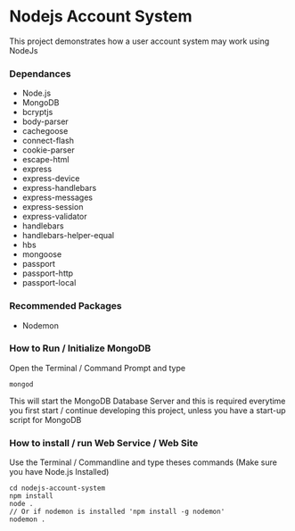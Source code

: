 # Nodejs Account System

This project demonstrates how a user account system may work using NodeJs

### Dependances

* Node.js
* MongoDB
* bcryptjs
* body-parser
* cachegoose
* connect-flash
* cookie-parser
* escape-html
* express
* express-device
* express-handlebars
* express-messages
* express-session
* express-validator
* handlebars
* handlebars-helper-equal
* hbs
* mongoose
* passport
* passport-http
* passport-local

### Recommended Packages

* Nodemon

### How to Run / Initialize MongoDB
Open the Terminal / Command Prompt and type

```
mongod

```

This will start the MongoDB Database Server and this is required everytime you first start / continue developing this project, unless you have a start-up script for MongoDB

### How to install  / run Web Service / Web Site
Use the Terminal / Commandline and type theses commands (Make sure you have Node.js Installed)

```
cd nodejs-account-system
npm install
node .
// Or if nodemon is installed 'npm install -g nodemon'
nodemon .
```